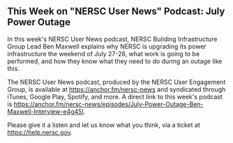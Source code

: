 ## This Week on "NERSC User News" Podcast: July Power Outage

In this week's NERSC User News podcast, NERSC Building Infrastructure Group Lead
Ben Maxwell explains why NERSC is upgrading its power infrastructure the
weekend of July 27-28, what work is going to be performed, and how they know
what they need to do during an outage like this.
 
The NERSC User News podcast, produced by the NERSC User Engagement Group, is 
available at <https://anchor.fm/nersc-news> and syndicated through iTunes, 
Google Play, Spotify, and more. A direct link to this week's podcast is 
<https://anchor.fm/nersc-news/episodes/July-Power-Outage-Ben-Maxwell-Interview-e4g45l>.

Please give it a listen and let us know what you think, via a ticket at
<https://help.nersc.gov>.
